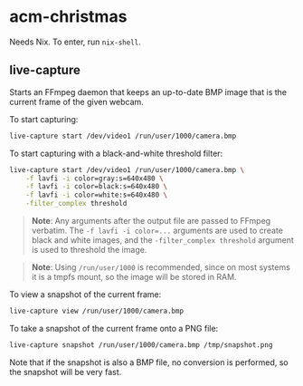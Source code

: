 # acm-christmas

Needs Nix. To enter, run `nix-shell`.

## live-capture

Starts an FFmpeg daemon that keeps an up-to-date BMP image that is the
current frame of the given webcam.

To start capturing:

```sh
live-capture start /dev/video1 /run/user/1000/camera.bmp
```

To start capturing with a black-and-white threshold filter:

```sh
live-capture start /dev/video1 /run/user/1000/camera.bmp \
    -f lavfi -i color=gray:s=640x480 \
    -f lavfi -i color=black:s=640x480 \
    -f lavfi -i color=white:s=640x480 \
    -filter_complex threshold
```

> **Note**: Any arguments after the output file are passed to FFmpeg
> verbatim. The `-f lavfi -i color=...` arguments are used to create
> black and white images, and the `-filter_complex threshold` argument
> is used to threshold the image.

> **Note**: Using `/run/user/1000` is recommended, since on most systems it is
> a tmpfs mount, so the image will be stored in RAM.

To view a snapshot of the current frame:

```sh
live-capture view /run/user/1000/camera.bmp
```

To take a snapshot of the current frame onto a PNG file:

```sh
live-capture snapshot /run/user/1000/camera.bmp /tmp/snapshot.png
```

Note that if the snapshot is also a BMP file, no conversion is
performed, so the snapshot will be very fast.
